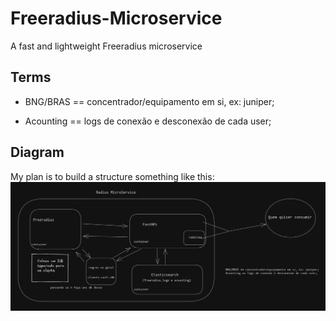 # Freeradius-Microservice
A fast and lightweight Freeradius microservice





## Terms
* BNG/BRAS == concentrador/equipamento em si, ex: juniper;

* Acounting == logs de conexão e desconexão de cada user;

## Diagram
My plan is to build a structure something like this:
![Diagram](diagram.png)
